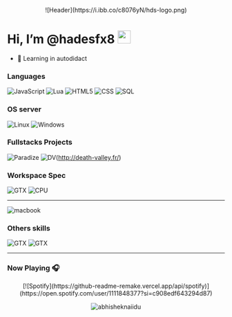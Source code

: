 <p align="center"> ![Header](https://i.ibb.co/c8076yN/hds-logo.png)

# Hi, I’m @hadesfx8 <img width="30" src="https://emojis.slackmojis.com/emojis/images/1593555389/9579/blob_excited.gif?1593555389" alt="party blob" />

- 🌱 Learning in autodidact


### Languages
![JavaScript](https://img.shields.io/badge/JavaScript-323330?style=for-the-badge&logo=javascript&logoColor=F7DF1E)
![Lua](https://img.shields.io/badge/Lua-2C2D72?style=for-the-badge&logo=lua&logoColor=white)
![HTML5](https://img.shields.io/badge/HTML5-E34F26?style=for-the-badge&logo=html5&logoColor=white)
![CSS](https://img.shields.io/badge/CSS3-1572B6?style=for-the-badge&logo=css3&logoColor=white)
![SQL](https://img.shields.io/badge/MySQL-00000F?style=for-the-badge&logo=mysql&logoColor=white)

### OS server
![Linux](https://img.shields.io/badge/Ubuntu-E95420?style=for-the-badge&logo=ubuntu&logoColor=white)
![Windows](https://img.shields.io/badge/Windows-0078D6?style=for-the-badge&logo=windows&logoColor=white)

### Fullstacks Projects
![Paradize](https://img.shields.io/badge/Paradize_City-off-red.svg)
![DV](https://img.shields.io/badge/Death_Valley-on-green.svg)(http://death-valley.fr/)

### Workspace Spec
![GTX](https://img.shields.io/badge/NVIDIA-GTX2070-76B900?style=for-the-badge&logo=nvidia&logoColor=white)
![CPU](https://img.shields.io/badge/AMD-Ryzen_5_3600X-ED1C24?style=for-the-badge&logo=amd&logoColor=white)
________
![macbook](https://img.shields.io/badge/Apple-MacBook_Air_2020-999999?style=for-the-badge&logo=apple&logoColor=white)

### Others skills
![GTX](https://aleen42.github.io/badges/src/photoshop.svg)
![GTX](https://aleen42.github.io/badges/src/after_effects.svg)

______________
### Now Playing 🎧

<p align="center"> [![Spotify](https://github-readme-remake.vercel.app/api/spotify)](https://open.spotify.com/user/1111848377?si=c908edf643294d87)
<br/>

<p align="center"> <img src="https://github-readme-stats.vercel.app/api?username=hadesfx8&show_icons=true&theme=gotham" alt="abhisheknaiidu" />
<!---
hadesfx8/hadesfx8 is a ✨ special ✨ repository because its `README.md` (this file) appears on your GitHub profile.
You can click the Preview link to take a look at your changes.
--->
